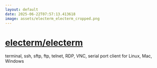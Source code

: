 ```yaml
---
layout: default
date: 2025-06-22T07:57:13.413618
image: assets/electerm_electerm_cropped.png
---
```


# [electerm/electerm](https://github.com/electerm/electerm)

terminal, ssh, sftp, ftp, telnet, RDP, VNC, serial port client for Linux, Mac, Windows
